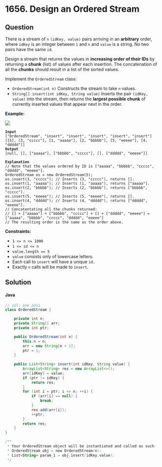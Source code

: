 # 1656. Design an Ordered Stream

## Question

There is a stream of `n` `(idKey, value)` pairs arriving in an **arbitrary** order, where `idKey` is an integer between `1` and `n` and `value` is a string. No two pairs have the same `id`.

Design a stream that returns the values in **increasing order of their IDs** by returning a **chunk** (list) of values after each insertion. The concatenation of all the **chunks** should result in a list of the sorted values.

Implement the `OrderedStream` class:

* `OrderedStream(int n)` Constructs the stream to take `n` values.
* `String[] insert(int idKey, String value)` Inserts the pair `(idKey, value)` into the stream, then returns the **largest possible chunk** of currently inserted values that appear next in the order.

**Example:**

![](https://assets.leetcode.com/uploads/2020/11/10/q1.gif)

<pre><code><strong>Input
</strong>["OrderedStream", "insert", "insert", "insert", "insert", "insert"]
[[5], [3, "ccccc"], [1, "aaaaa"], [2, "bbbbb"], [5, "eeeee"], [4, "ddddd"]]
<strong>Output
</strong>[null, [], ["aaaaa"], ["bbbbb", "ccccc"], [], ["ddddd", "eeeee"]]

<strong>Explanation
</strong>// Note that the values ordered by ID is ["aaaaa", "bbbbb", "ccccc", "ddddd", "eeeee"].
OrderedStream os = new OrderedStream(5);
os.insert(3, "ccccc"); // Inserts (3, "ccccc"), returns [].
os.insert(1, "aaaaa"); // Inserts (1, "aaaaa"), returns ["aaaaa"].
os.insert(2, "bbbbb"); // Inserts (2, "bbbbb"), returns ["bbbbb", "ccccc"].
os.insert(5, "eeeee"); // Inserts (5, "eeeee"), returns [].
os.insert(4, "ddddd"); // Inserts (4, "ddddd"), returns ["ddddd", "eeeee"].
// Concatentating all the chunks returned:
// [] + ["aaaaa"] + ["bbbbb", "ccccc"] + [] + ["ddddd", "eeeee"] = ["aaaaa", "bbbbb", "ccccc", "ddddd", "eeeee"]
// The resulting order is the same as the order above.
</code></pre>

**Constraints:**

* `1 <= n <= 1000`
* `1 <= id <= n`
* `value.length == 5`
* `value` consists only of lowercase letters.
* Each call to `insert` will have a unique `id.`
* Exactly `n` calls will be made to `insert`.

## Solution

#### Java

```java
// sol: one pass
class OrderedStream {

    private int n;
    private String[] arr;
    private int ptr;

    public OrderedStream(int n) {
        this.n = n;
        arr = new String[n + 1];
        ptr = 1;
    }
    
    public List<String> insert(int idKey, String value) {
        ArrayList<String> res = new ArrayList<>();
        arr[idKey] = value;
        if (ptr != idKey) {
            return res;
        }
        for (int i = ptr; i <= n; ++i) {
            if (arr[i] == null) {
                break;
            }
            res.add(arr[i]);
            ++ptr;
        }
        return res;
    }
}

/**
 * Your OrderedStream object will be instantiated and called as such:
 * OrderedStream obj = new OrderedStream(n);
 * List<String> param_1 = obj.insert(idKey,value);
 */
```
